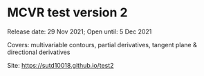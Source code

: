 # MCVR test version 2
Release date: 29 Nov 2021; Open until: 5 Dec 2021

Covers: multivariable contours, partial derivatives, tangent plane & directional derivatives

Site: https://sutd10018.github.io/test2
